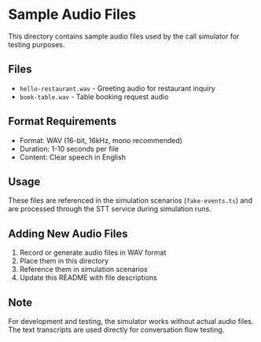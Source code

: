 # Sample Audio Files

This directory contains sample audio files used by the call simulator for testing purposes.

## Files

- `hello-restaurant.wav` - Greeting audio for restaurant inquiry
- `book-table.wav` - Table booking request audio

## Format Requirements

- Format: WAV (16-bit, 16kHz, mono recommended)
- Duration: 1-10 seconds per file
- Content: Clear speech in English

## Usage

These files are referenced in the simulation scenarios (`fake-events.ts`) and are processed through the STT service during simulation runs.

## Adding New Audio Files

1. Record or generate audio files in WAV format
2. Place them in this directory
3. Reference them in simulation scenarios
4. Update this README with file descriptions

## Note

For development and testing, the simulator works without actual audio files. The text transcripts are used directly for conversation flow testing.
